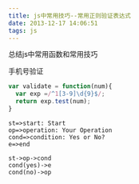 ```yaml
---
title: js中常用技巧--常用正则验证表达式
date: 2013-12-17 14:06:51
tags: js
---
```


总结js中常用函数和常用技巧

<!--more-->

手机号验证

```javascript
var validate = function(num){
  var exp =/^1[3-9]\d{9}$/;
  return exp.test(num);
}
```

```flow
st=>start: Start
op=>operation: Your Operation
cond=>condition: Yes or No?
e=>end

st->op->cond
cond(yes)->e
cond(no)->op
```
